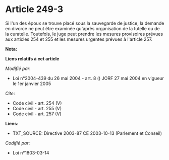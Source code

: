 # Article 249-3

Si l'un des époux se trouve placé sous la sauvegarde de justice, la demande en divorce ne peut être examinée qu'après
organisation de la tutelle ou de la curatelle. Toutefois, le juge peut prendre les mesures provisoires prévues aux articles
254 et 255 et les mesures urgentes prévues à l'article 257.

**Nota:**



**Liens relatifs à cet article**

_Modifié par_:

  - Loi n°2004-439 du 26 mai 2004 - art. 8 () JORF 27 mai 2004 en vigueur le 1er janvier 2005

_Cite_:

  - Code civil - art. 254 (V)
  - Code civil - art. 255 (V)
  - Code civil - art. 257 (V)

**Liens**:

  - TXT_SOURCE: Directive 2003-87 CE 2003-10-13 (Parlement et Conseil)

_Codifié par_:

  - Loi n°1803-03-14

